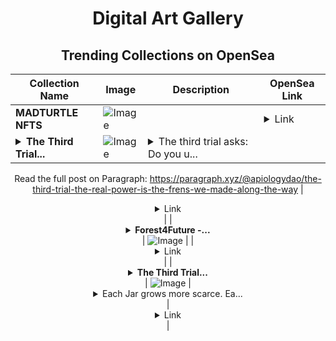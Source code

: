 <div align="center">

# Digital Art Gallery

## Trending Collections on OpenSea

| Collection Name                       | Image                                                                                     | Description                       | OpenSea Link                                                                                          |
|---------------------------------------|-------------------------------------------------------------------------------------------|-----------------------------------|--------------------------------------------------------------------------------------------------------|
| **MADTURTLE NFTS** | ![Image](https://i.seadn.io/s/raw/files/52d3c64a405444c8092365b4d127c882.gif?w=500&auto=format?w=200&auto=format) |  | <details><summary>Link</summary>[MADTURTLE NFTS](https://opensea.io/collection/madturtle-nfts)</details> |
| **<details><summary>The Third Trial...</summary>The Third Trial: The Real Power is the frens we made along the way</details>** | ![Image](https://i.seadn.io/s/raw/files/9ce38eade8fe8d02d8cbaf0bd6fa6893.webp?w=500&auto=format?w=200&auto=format) | <details><summary>The third trial asks: Do you u...</summary>The third trial asks: Do you understand the power of networks and the frens we made along the way? Through strategic partnership and protocol alignment, ApDAO doesn’t just participate in ecosystems—it becomes the ecosystem.

Read the full post on Paragraph: https://paragraph.xyz/@apiologydao/the-third-trial-the-real-power-is-the-frens-we-made-along-the-way</details> | <details><summary>Link</summary>[The Third Trial: The Real Power is the frens we made along the way](https://opensea.io/collection/the-third-trial-the-real-power-is-the-frens-we--52)</details> |
| **<details><summary>Forest4Future -...</summary>Forest4Future - Soil</details>** | ![Image](https://i.seadn.io/s/raw/files/5ac9d9a8c267f72b650f51f6157d36a9.png?w=500&auto=format?w=200&auto=format) |  | <details><summary>Link</summary>[Forest4Future - Soil](https://opensea.io/collection/forest4future-soil)</details> |
| **<details><summary>The Third Trial...</summary>The Third Trial: The Real Power is the frens we made along the way</details>** | ![Image](https://i.seadn.io/s/raw/files/2c82b886627d716e5c6b9307b7efe5d3.webp?w=500&auto=format?w=200&auto=format) | <details><summary>Each Jar grows more scarce. Ea...</summary>Each Jar grows more scarce. Each trial becomes more selective. The supply descends, narrowing the path to inclusion.

Read the full post on Paragraph: https://paragraph.xyz/@apiologydao/the-third-trial-the-real-power-is-the-frens-we-made-along-the-way</details> | <details><summary>Link</summary>[The Third Trial: The Real Power is the frens we made along the way](https://opensea.io/collection/the-third-trial-the-real-power-is-the-frens-we--51)</details> |

</div>
